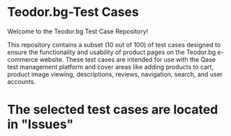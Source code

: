 # Teodor.bg-Test Cases
Welcome to the Teodor.bg Test Case Repository!

This repository contains a subset (10 out of 100) of test cases designed to ensure the functionality and usability of product pages on the Teodor.bg e-commerce website. These test cases are intended for use with the Qase test management platform and cover areas like adding products to cart, product image viewing, descriptions, reviews, navigation, search, and user accounts.

# The selected test cases are located in "Issues"
